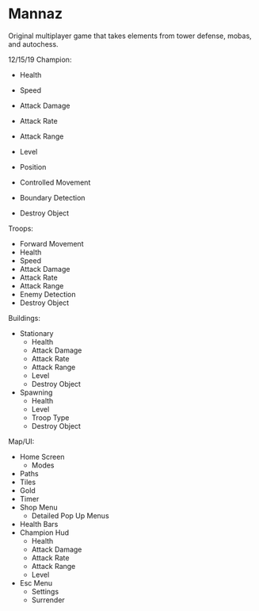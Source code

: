 # Mannaz
Original multiplayer game that takes elements from tower defense, mobas, and autochess.

12/15/19
Champion:
- Health
- Speed
- Attack Damage
- Attack Rate
- Attack Range
- Level
- Position

- Controlled Movement
- Boundary Detection
- Destroy Object

Troops:
- Forward Movement
- Health
- Speed
- Attack Damage
- Attack Rate
- Attack Range
- Enemy Detection
- Destroy Object

Buildings:
- Stationary
    - Health
    - Attack Damage
    - Attack Rate
    - Attack Range
    - Level
    - Destroy Object
- Spawning
    - Health
    - Level
    - Troop Type
    - Destroy Object

Map/UI:
- Home Screen
    - Modes
- Paths
- Tiles
- Gold
- Timer
- Shop Menu
    - Detailed Pop Up Menus
- Health Bars
- Champion Hud
    - Health
    - Attack Damage
    - Attack Rate
    - Attack Range
    - Level
- Esc Menu
    - Settings
    - Surrender

